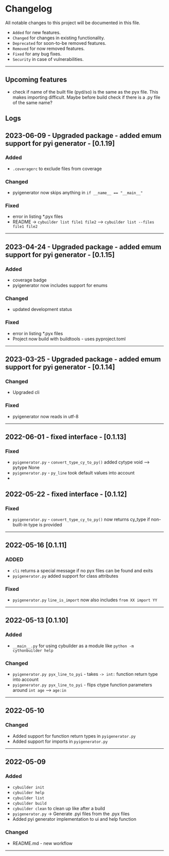# Changelog
All notable changes to this project will be documented in this file.
 - `Added` for new features.
 - `Changed` for changes in existing functionality.
 - `Deprecated` for soon-to-be removed features.
 - `Removed` for now removed features.
 - `Fixed` for any bug fixes.
 - `Security` in case of vulnerabilities.
<hr>
 

## Upcoming features
- check if name of the built file (pyd/so) is the same as the pyx file. This makes importing difficult. Maybe before build check if there is a .py file of the same name?


## Logs

## 2023-06-09 - Upgraded package - added emum support for pyi generator - [0.1.19]
### Added
- `.coveragerc` to exclude files from coverage
### Changed
- pyigenerator now skips anything in `if __name__ == "__main__"`
### Fixed
- error in listing *.pyx files
- README -> `cybuilder list file1 file2` --> `cybuilder list --files file1 file2`
<hr>


## 2023-04-24 - Upgraded package - added emum support for pyi generator - [0.1.15]
### Added
- coverage badge
- pyigenerator now includes support for enums
### Changed
- updated development status
### Fixed
- error in listing *.pyx files
- Project now build with buildtools - uses pyproject.toml
<hr>


## 2023-03-25 - Upgraded package - added emum support for pyi generator - [0.1.14]
### Changed
- Upgraded cli
### Fixed
- pyigenerator now reads in utf-8
<hr>


## 2022-06-01 - fixed interface - [0.1.13]
### Fixed
- `pyigenerator.py` - `convert_type_cy_to_py()` added cytype void --> pytype None
- `pyigenerator.py` - `py_line` took default values into account
- 


## 2022-05-22 - fixed interface - [0.1.12]
### Fixed
- `pyigenerator.py` - `convert_type_cy_to_py()` now returns cy_type if non-built-in type is provided
<hr>

## 2022-05-16 [0.1.11]
### ADDED
- `cli` returns a special message if no pyx files can be found and exits
- `pyigenerator.py` added support for class attributes
### Fixed
- `pyigenerator.py` `line_is_import` now also includes `from XX import YY`

<hr>

## 2022-05-13 [0.1.10]
### Added
- `__main__.py` for using cybuilder as a module like `python -m cythonbuilder help`
### Changed
- `pyigenerator.py pyx_line_to_pyi` - takes `-> int:` function return type into account
- `pyigenerator.py pyx_line_to_pyi` - flips ctype function parameters around `int age` --> `age:in`
<hr>

## 2022-05-10
### Changed
- Added support for function return types in `pyigenerator.py`  
- Added support for imports in `pyigenerator.py`
<hr>


## 2022-05-09
### Added
- `cybuilder init` 
- `cybuilder help` 
- `cybuilder list` 
- `cybuilder build`
- `cybuilder clean` to clean up like after a build
- `pyigenerator.py` -> Generate .pyi files from the .pyx files
- Added pyi generator implementation to ui and help function
### Changed
- README.md - new workflow
<hr>